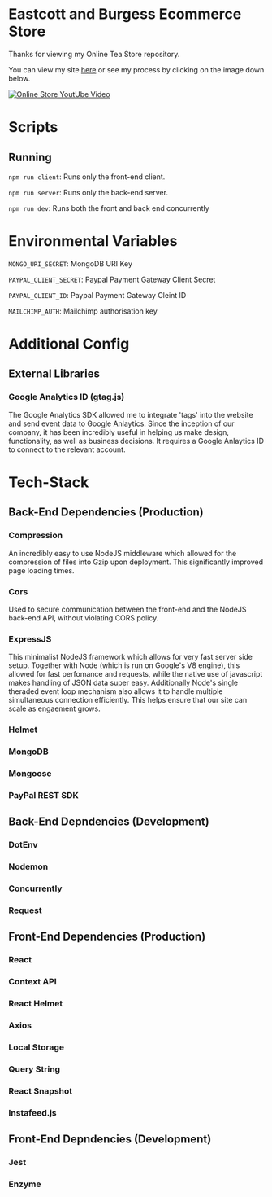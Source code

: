 # Eastcott and Burgess Ecommerce Store

Thanks for viewing my Online Tea Store repository.

You can view my site [here](https://www.eastcottandburgess.com/home) or see my process by clicking on the image down below.

[![Online Store YoutUbe Video](https://res.cloudinary.com/eastcott-and-burgess/image/upload/v1560367740/Website_Screenshot_2_hdiezz.jpg)](https://www.youtube.com/watch?v=YIv21AMN9IY&t=1s)

# Scripts
## Running
`npm run client`: Runs only the front-end client.

`npm run server`: Runs only the back-end server.

`npm run dev`: Runs both the front and back end concurrently

# Environmental Variables

`MONGO_URI_SECRET`: MongoDB URI Key

`PAYPAL_CLIENT_SECRET`: Paypal Payment Gateway Client Secret

`PAYPAL_CLIENT_ID`: Paypal Payment Gateway Cleint ID 

`MAILCHIMP_AUTH`: Mailchimp authorisation key

# Additional Config

## External Libraries

### Google Analytics ID (gtag.js)
The Google Analytics SDK allowed me to integrate 'tags' into the website and send event data to Google Anlaytics. Since the inception of our company, it has been incredibly useful in helping us make design, functionality, as well as business decisions. It requires a Google Anlaytics ID to connect to the relevant account. 


# Tech-Stack
## Back-End Dependencies (Production)

### Compression
An incredibly easy to use NodeJS middleware which allowed for the compression of files into Gzip upon deployment. This significantly improved page loading times. 

### Cors 
Used to secure communication between the front-end and the NodeJS back-end API, without violating CORS policy. 

### ExpressJS
This minimalist NodeJS framework which allows for very fast server side setup. Together with Node (which is run on Google's V8 engine), this allowed for fast perfomance and requests, while the native use of javascript makes handling of JSON data super easy. Additionally Node's single theraded event loop mechanism also allows it to handle multiple simultaneous connection efficiently. This helps ensure that our site can scale as engaement grows. 

### Helmet
### MongoDB
### Mongoose 
### PayPal REST SDK

## Back-End Depndencies (Development)

### DotEnv 
### Nodemon
### Concurrently 
### Request 


## Front-End Dependencies (Production)

### React
### Context API
### React Helmet
### Axios
### Local Storage
### Query String
### React Snapshot 
### Instafeed.js 

## Front-End Depndencies (Development)

### Jest
### Enzyme 


